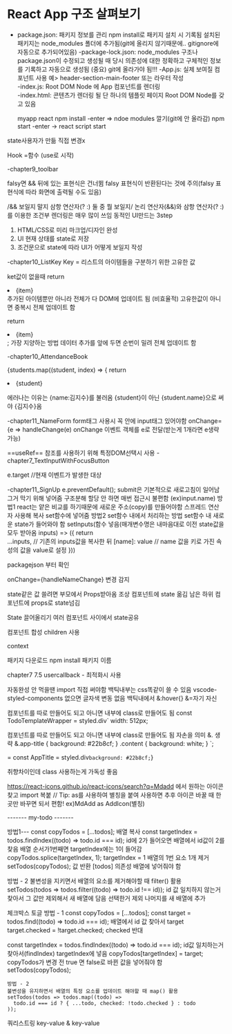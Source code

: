 # React App 구조 살펴보기
- package.json:
  패키지 정보를 관리
  npm install로 패키지 설치 시 기록됨
  설치된 패키지는 node_modules 폴더에 추가됨(git에 올리지 않기때문에.. gitignore에 자동으로 추가되어있음)
-package-lock.json:
  node_modules 구조나 package.json이 수정되고 생성될 때 당시 의존성에 대한 정확하고 구체적인 정보를 기록하고 자동으로 생성됨
  (중요) git에 올라가야 됨!!!
-App.js:
  실제 보여질 컴포넌트
  사용 예> header-section-main-footer 또는 라우터 작성  
-index.js:
  Root DOM Node 에 App 컴포넌트를 렌더링  
-index.html:
  콘텐츠가 렌더링 될 단 하나의 템플릿 페이지
  Root DOM Node를 갖고 있음



  myapp react npm install -enter => ndoe modules 깔기(git에 안 올라감)
              npm start -enter -> react script start

state사용자가 만듦 직접 변경x

Hook
=함수 (use로 시작)



-chapter9_toolbar

falsy면 && 뒤에 있는 표현식은 건너뜀
falsy 표현식이 반환된다는 것에 주의(falsy 표현식에 따라 화면에 출력될 수도 있음)

/&& 보일지 말지 삼항 연산자(? :) 둘 중 뭘 보일지/
논리 연산자(&&)와 삼항 연산자(? :)를 이용한 조건부 렌더링은 매우 많이 쓰임
동적인 UI만드는 3step
1. HTML/CSS로 미리 마크업/디자인 완성
2. UI 현재 상태를 state로 저장
3. 조건문으로 state에 따라 UI가 어떻게 보일지 작성

-chapter10_ListKey
Key = 리스트의 아이템들을 구분하기 위한 고유한 값


ket값이 없을때 
return <li>{item}</li>
추가된 아이템뿐만 아니라 전체가 다 DOM에 업데이트 됨 (비효율적)
고유한값이 아니면 중복시 전체 업데이트 함

return <li key={index}>{item}</li>;
가장 지양하는 방법
데이터 추가를 앞에 두면 순번이 밀려 전체 업데이트 함

-chapter10_AttendanceBook

{students.map((student, index) => {
return <li key={student.id}>{student}</li>

에러나는 이유는 {name:김지수}를 불러옴 
{student}이 아닌 {student.name}으로 써야 {김지수}옴

-chapter11_NameForm
form태그 사용시 꼭 안에 input태그 있어야함
onChange={e => handleChange(e)
onChange 이벤트 객체를 e로 전달(받는게 1개라면 e생략 가능)

==useRef==
참조를 사용하기 위해
특정DOM선택시 사용
-chapter7_TextInputWithFocusButton

e.target //현재 이벤트가 발생한 대상



-chapter11_SignUp
e.preventDefault(); submit은 기본적으로 새로고침이 일어남 그거 막기 위해 넣어줌
구조분해 할당 안 하면 매번 접근시 불편함 (ex)input.name)
방법1
react는 얕은 비교를 하기때문에 새로운 주소(copy)를 만들어야함
스프레드 연산자 사용해 복사
set함수에 넣어줌
방법2
set함수 내에서 처리하는 방법
set함수 내 새로운 state가 들어와야 함
setInputs(함수 넣음(매개변수명은 내마음대로 이전 state값을 모두 받아옴 inputs) => ({
  return        
  ...inputs, // 기존의 inputs값을 복사한 뒤
  [name]: value // name 값을 키로 가진 속성의 값을 value로 설정
}))



packagejson 부터 확인



onChange={handleNameChange} 변경 감지


state같은 값 쓸려면 부모에서 Props받아옴
조상 컴포넌트에 state 옮김
남은 하위 컴포넌트에 props로 state넘김

State 끌어올리기 
여러 컴포넌트 사이에서 state공유

컴포넌트 합성
children 사용

context


패키지 다운로드 
npm install 패키지 이름

chapter7 7.5 usercallback - 최적화시 사용

자동완성 안 먹을땐 import 직접 써야함
백틱내부는 css똑같이 쓸 수 있음
vscode-styled-components 없으면 글자색 변동 없음
백틱내에서 &:hover{} &=자기 자신

컴포넌트를 따로 만들어도 되고 아니면 내부에 class로 만들어도 됨 
const TodoTemplateWrapper = styled.div`
  width: 512px;

  컴포넌트를 따로 만들어도 되고 아니면 내부에 class로 만들어도 됨 
  자손을 의미 &. 생략 
  &.app-title {
    background: #22b8cf;
  }
  .content {
    background: white;
  }
`;
<!-- <div className='app-title'>일정 관리</div> -->
=
const AppTitle = styled.div`
  background: #22b8cf;
`}
<!-- <AppTitle>일정 관리</AppTitle> -->
취향차이인데 class 사용하는게 가독성 좋음


https://react-icons.github.io/react-icons/search?q=Mdadd
에서 원하는 아이콘 찾고 import 복붙
// Tip: as를 사용하여 별칭을 붙여 사용하면 추후 아이콘 바꿀 때 한곳만 바꾸면 되서 편함!
ex)MdAdd as AddIcon(별칭)



------- my-todo -------

방법1---
    const copyTodos = [...todos]; 배열 복사
    const targetIndex = todos.findIndex((todo) => todo.id === id);
id에 2가 들어오면 배열에서 id값이 2를 찾음 배열 순서가1번째면 targetIndex에는 1이 들어감
    copyTodos.splice(targetIndex, 1); targetIndex = 1 배열의 1번 요소 1개 제거
    setTodos(copyTodos); 값 반환
    [todos] 의존성 배열에 넣어줘야 함

방법 - 2
  불변성을 지키면서 배열의 요소를 제거해야할 때 filter() 활용
    setTodos(todos => todos.filter((todo) => todo.id !== id));
    id 값 일치하지 않는거 찾아서 그 값만 제외해서 새 배열에 담음
  선택한거 제외 나머지를 새 배열에 추가


체크박스 토글
  방법 - 1
  const copyTodos = [...todos];
  const target = todos.find((todo) => todo.id === id);
  배열에서 id 값 찾아서 target
  target.checked = !target.checked; 
  checked 반대

  const targetIndex = todos.findIndex((todo) => todo.id === id);
  id값 일치하는거 찾아서(findIndex) targetIndex에 넣음
  copyTodos[targetIndex] = target;
  copyTodos가 변경 전 true 면 false로 바뀐 값을 넣어줘야 함
  setTodos(copyTodos);


    방법 - 2
    불변성을 유지하면서 배열의 특정 요소를 업데이트 해야할 때 map() 활용
    setTodos(todos => todos.map((todo) => 
      todo.id === id ? { ...todo, checked: !todo.checked } : todo
    ));


쿼리스트링 key-value & key-value


